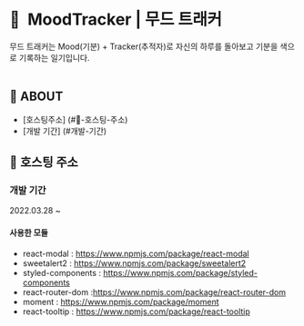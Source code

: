 # 🤩&nbsp; MoodTracker | 무드 트래커 

무드 트래커는 Mood(기분) + Tracker(추적자)로 자신의 하루를 돌아보고 기분을 색으로 기록하는 일기입니다. <br/><br/>

## 🧩 ABOUT
+ [호스팅주소] (#🔗-호스팅-주소)
+ [개발 기간] (#개발-기간)

## 🔗 호스팅 주소 
<!--https://moodtracker-9a203.web.app/ <br/><br/> -->

### 개발 기간 

2022.03.28 ~

#### 사용한 모듈

- react-modal : https://www.npmjs.com/package/react-modal
- sweetalert2 : https://www.npmjs.com/package/sweetalert2
- styled-components : https://www.npmjs.com/package/styled-components
- react-router-dom :https://www.npmjs.com/package/react-router-dom
- moment : https://www.npmjs.com/package/moment
- react-tooltip : https://www.npmjs.com/package/react-tooltip

